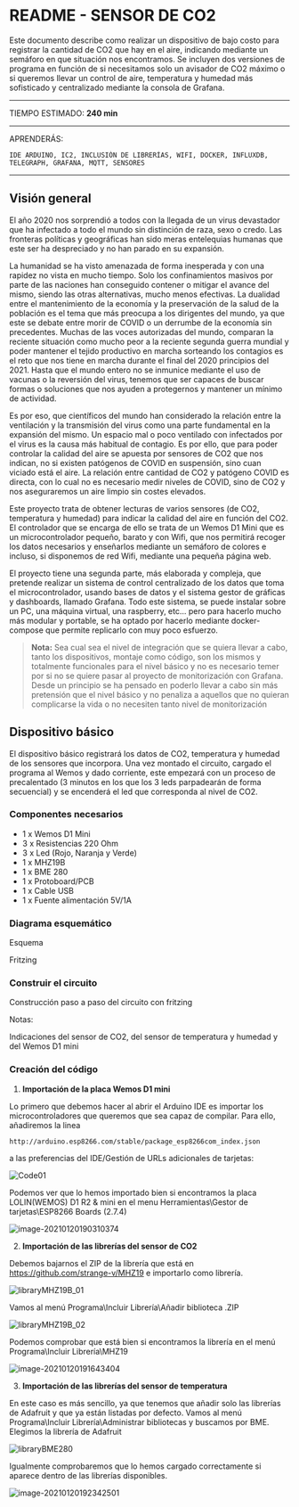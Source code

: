 

# README - SENSOR DE CO2

Este documento describe como realizar un dispositivo de bajo costo para registrar la cantidad de CO2 que hay en el aire, indicando mediante un semáforo en que situación nos encontramos. Se incluyen dos versiones de programa en función de si necesitamos solo un avisador de CO2 máximo o si queremos llevar un control de aire, temperatura y humedad más sofisticado y centralizado mediante la consola de Grafana.

----------

TIEMPO ESTIMADO: **240 min**

-------

APRENDERÁS:

```
IDE ARDUINO, IC2, INCLUSIÓN DE LIBRERÍAS, WIFI, DOCKER, INFLUXDB, TELEGRAPH, GRAFANA, MQTT, SENSORES
```

------

## Visión general

El año 2020 nos sorprendió a todos con la llegada de un virus devastador que ha infectado a todo el mundo sin distinción de raza, sexo o credo. Las fronteras políticas y geográficas han sido meras entelequias humanas que este ser ha despreciado y no han parado en su expansión. 

La humanidad se ha visto amenazada de forma inesperada y con una rapidez no vista en mucho tiempo. Solo los confinamientos masivos por parte de las naciones han conseguido contener o mitigar el avance del mismo, siendo las otras alternativas, mucho menos efectivas. La dualidad entre el mantenimiento de la economía y la preservación de la salud de la población es el tema que más preocupa a los dirigentes del mundo, ya que este se debate entre morir de COVID o un derrumbe de la economía sin precedentes. Muchas de las voces autorizadas del mundo, comparan la reciente situación como mucho peor a la reciente segunda guerra mundial y poder mantener el tejido productivo en marcha sorteando los contagios es el reto que nos tiene en marcha durante el final del 2020 principios del 2021. Hasta que el mundo entero no se inmunice mediante el uso de vacunas o la reversión del virus, tenemos que ser capaces de buscar formas o soluciones que nos ayuden a protegernos y mantener un mínimo de actividad. 

Es por eso, que científicos del mundo han considerado la relación entre la ventilación y  la transmisión del virus como una parte fundamental en la expansión del mismo. Un espacio mal o poco ventilado con infectados por el virus es la causa más habitual de contagio. Es por ello, que para poder controlar la calidad del aire se apuesta por sensores de CO2 que nos indican, no si existen patógenos de COVID en suspensión, sino cuan viciado está el aire. La relación entre cantidad de CO2 y patógeno COVID es directa, con lo cual no es necesario medir niveles de COVID, sino de CO2 y nos aseguraremos un aire limpio sin costes elevados.

Este proyecto trata de obtener lecturas de varios sensores (de CO2, temperatura y humedad) para indicar la calidad del aire en función del CO2. El controlador que se encarga de ello se trata de un Wemos D1 Mini que es un microcontrolador pequeño, barato y con Wifi, que nos permitirá recoger los datos necesarios y enseñarlos mediante un semáforo de colores e incluso, si disponemos de red Wifi, mediante una pequeña página web.

El proyecto tiene una segunda parte, más elaborada y compleja, que pretende realizar un sistema de control centralizado de los datos que toma el microcontrolador, usando bases de datos y el sistema gestor de gráficas y dashboards, llamado Grafana. Todo este sistema, se puede instalar sobre un PC, una máquina virtual, una raspberry, etc... pero para hacerlo mucho más modular y portable, se ha optado por hacerlo mediante docker-compose que permite replicarlo con muy poco esfuerzo.



> **Nota:** Sea cual sea el nivel de integración que se quiera llevar a cabo, tanto los dispositivos, montaje como código, son los mismos y totalmente funcionales para el nivel básico y no es necesario temer por si no se quiere pasar al proyecto de monitorización con Grafana. Desde un principio se ha pensado en poderlo llevar a cabo sin más pretensión que el nivel básico y no penaliza a aquellos que no quieran complicarse la vida o no necesiten tanto nivel de monitorización



## Dispositivo básico

El dispositivo básico registrará los datos de CO2, temperatura y humedad de los sensores que incorpora.  Una vez montado el circuito, cargado el programa al Wemos y dado corriente, este empezará con un proceso de precalentado (3 minutos en los que los 3 leds parpadearán de forma secuencial) y se encenderá el led que corresponda al nivel de CO2.

### Componentes necesarios

-  1 x Wemos D1 Mini
-  3 x Resistencias 220 Ohm
-  3 x Led (Rojo, Naranja y Verde)
-  1 x MHZ19B
-  1 x BME 280
-  1 x Protoboard/PCB
-  1 x Cable USB
-  1 x Fuente alimentación 5V/1A

### Diagrama esquemático

Esquema

Fritzing

### Construir el circuito

Construcción paso a paso del circuito con fritzing

Notas:

Indicaciones del sensor de CO2, del sensor de temperatura y humedad y del Wemos D1 mini

### Creación del código

1. **Importación de la placa Wemos D1 mini**

Lo primero que debemos hacer al abrir el Arduino IDE es importar los microcontroladores que queremos que sea capaz de compilar. Para ello, añadiremos la linea

```
http://arduino.esp8266.com/stable/package_esp8266com_index.json
```

a las preferencias del IDE/Gestión de URLs adicionales de tarjetas:

![Code01](imgs\Code01.jpg)

Podemos ver que lo hemos importado bien si encontramos la placa LOLIN(WEMOS) D1 R2 & mini en el menu Herramientas\Gestor de tarjetas\ESP8266 Boards (2.7.4) 

![image-20210120190310374](imgs\wemos_02.jpg)



2. **Importación de las librerías del sensor de CO2**

Debemos bajarnos el ZIP de la librería que está en https://github.com/strange-v/MHZ19 e importarlo como librería. 

![libraryMHZ19B_01](imgs\libraryMHZ19B_01.jpg)



Vamos al menú Programa\Incluir Librería\Añadir biblioteca .ZIP

![libraryMHZ19B_02](imgs\libraryMHZ19B_02.jpg)



Podemos comprobar que está bien si encontramos la librería en el menú Programa\Incluir Librería\MHZ19

![image-20210120191643404](imgs\libraryMHZ19B_03.jpg)



3. **Importación de las librerías del sensor de temperatura**

En este caso es más sencillo, ya que tenemos que añadir solo las librerías de Adafruit y que ya están listadas por defecto. Vamos al menú Programa\Incluir Librería\Administrar bibliotecas y buscamos por BME. Elegimos la librería de Adafruit

![libraryBME280](imgs\libraryBME280.jpg)



Igualmente comprobaremos que lo hemos cargado correctamente si aparece dentro de las librerías disponibles.

![image-20210120192342501](imgs\libraryBME280_02.jpg)

